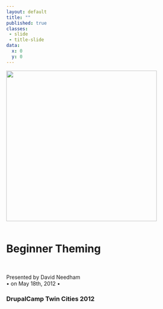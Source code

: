 ```yaml
---
layout: default
title: ""
published: true
classes:
 - slide
 - title-slide
data:
  x: 0
  y: 0
---
```

<img src="images/C3LogoHuge.png" width="400px" />
<br />
<br />
<h1>Beginner Theming</h1>
<br />
<p>Presented by David Needham<br />
&#8226; on May 18th, 2012 &#8226;</p>
<h3 class="center">DrupalCamp Twin Cities 2012</h3>
